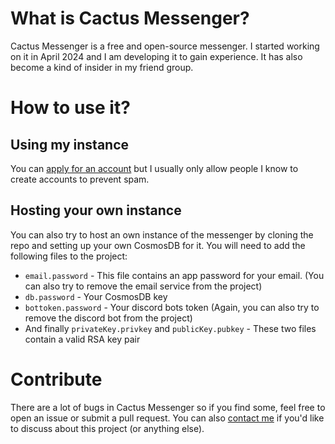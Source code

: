 # What is Cactus Messenger?
Cactus Messenger is a free and open-source messenger. I started working on it in April 2024 and I am developing it to gain experience. It has also become a kind of insider in my friend group.

# How to use it?
## Using my instance
You can [apply for an account](https://cactusmessenger.azurewebsites.net/createAccount) but I usually only allow people I know to create accounts to prevent spam. 
## Hosting your own instance
You can also try to host an own instance of the messenger by cloning the repo and setting up your own CosmosDB for it. You will need to add the following files to the project:
* `email.password` - This file contains an app password for your email. (You can also try to remove the email service from the project)
* `db.password` - Your CosmosDB key
* `bottoken.password` - Your discord bots token (Again, you can also try to remove the discord bot from the project)
* And finally `privateKey.privkey` and `publicKey.pubkey` - These two files contain a valid RSA key pair

# Contribute
There are a lot of bugs in Cactus Messenger so if you find some, feel free to open an issue or submit a pull request. You can also [contact me](https://schlafhase.uk) if you'd like to discuss about this project (or anything else).
